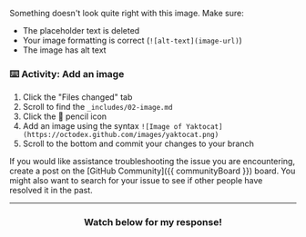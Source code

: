 Something doesn't look quite right with this image. Make sure:

- The placeholder text is deleted
- Your image formatting is correct (`![alt-text](image-url)`)
- The image has alt text

### :keyboard: Activity: Add an image

1. Click the "Files changed" tab
1. Scroll to find the `_includes/02-image.md`
1. Click the :pencil: pencil icon
1. Add an image using the syntax `![Image of Yaktocat](https://octodex.github.com/images/yaktocat.png)`
1. Scroll to the bottom and commit your changes to your branch

If you would like assistance troubleshooting the issue you are encountering, create a post on the [GitHub Community]({{ communityBoard }}) board. You might also want to search for your issue to see if other people have resolved it in the past.

<hr>
<h3 align="center">Watch below for my response!</h3>
